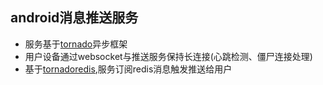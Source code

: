 ## android消息推送服务

* 服务基于[tornado](http://www.tornadoweb.org/en/stable/)异步框架
* 用户设备通过websocket与推送服务保持长连接(心跳检测、僵尸连接处理)
* 基于[tornadoredis](https://github.com/leporo/tornado-redis/),服务订阅redis消息触发推送给用户
